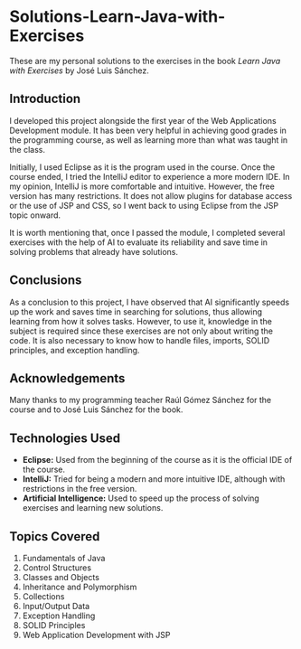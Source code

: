 # Solutions-Learn-Java-with-Exercises

These are my personal solutions to the exercises in the book *Learn Java with Exercises* by José Luis Sánchez.

## Introduction

I developed this project alongside the first year of the Web Applications Development module. It has been very helpful in achieving good grades in the programming course, as well as learning more than what was taught in the class.

Initially, I used Eclipse as it is the program used in the course. Once the course ended, I tried the IntelliJ editor to experience a more modern IDE. In my opinion, IntelliJ is more comfortable and intuitive. However, the free version has many restrictions. It does not allow plugins for database access or the use of JSP and CSS, so I went back to using Eclipse from the JSP topic onward.

It is worth mentioning that, once I passed the module, I completed several exercises with the help of AI to evaluate its reliability and save time in solving problems that already have solutions.

## Conclusions

As a conclusion to this project, I have observed that AI significantly speeds up the work and saves time in searching for solutions, thus allowing learning from how it solves tasks. However, to use it, knowledge in the subject is required since these exercises are not only about writing the code. It is also necessary to know how to handle files, imports, SOLID principles, and exception handling.

## Acknowledgements

Many thanks to my programming teacher Raúl Gómez Sánchez for the course and to José Luis Sánchez for the book.

## Technologies Used

- **Eclipse:** Used from the beginning of the course as it is the official IDE of the course.
- **IntelliJ:** Tried for being a modern and more intuitive IDE, although with restrictions in the free version.
- **Artificial Intelligence:** Used to speed up the process of solving exercises and learning new solutions.

## Topics Covered

1. Fundamentals of Java
2. Control Structures
3. Classes and Objects
4. Inheritance and Polymorphism
5. Collections
6. Input/Output Data
7. Exception Handling
8. SOLID Principles
9. Web Application Development with JSP
